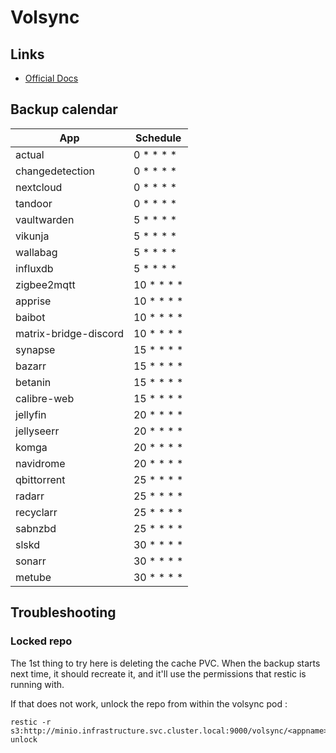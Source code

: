 # Volsync

## Links

- [Official Docs](https://volsync.readthedocs.io)

## Backup calendar

| App                   | Schedule   |
|-----------------------|------------|
| actual                | 0 * * * *  |
| changedetection       | 0 * * * *  |
| nextcloud             | 0 * * * *  |
| tandoor               | 0 * * * *  |
| vaultwarden           | 5 * * * *  |
| vikunja               | 5 * * * *  |
| wallabag              | 5 * * * *  |
| influxdb              | 5 * * * *  |
| zigbee2mqtt           | 10 * * * * |
| apprise               | 10 * * * * |
| baibot                | 10 * * * * |
| matrix-bridge-discord | 10 * * * * |
| synapse               | 15 * * * * |
| bazarr                | 15 * * * * |
| betanin               | 15 * * * * |
| calibre-web           | 15 * * * * |
| jellyfin              | 20 * * * * |
| jellyseerr            | 20 * * * * |
| komga                 | 20 * * * * |
| navidrome             | 20 * * * * |
| qbittorrent           | 25 * * * * |
| radarr                | 25 * * * * |
| recyclarr             | 25 * * * * |
| sabnzbd               | 25 * * * * |
| slskd                 | 30 * * * * |
| sonarr                | 30 * * * * |
| metube                | 30 * * * * |

## Troubleshooting

### Locked repo

The 1st thing to try here is deleting the cache PVC.
When the backup starts next time, it should recreate it, and it'll use the permissions that restic is running with.

If that does not work, unlock the repo from within the volsync pod :

```
restic -r s3:http://minio.infrastructure.svc.cluster.local:9000/volsync/<appname> unlock
```
